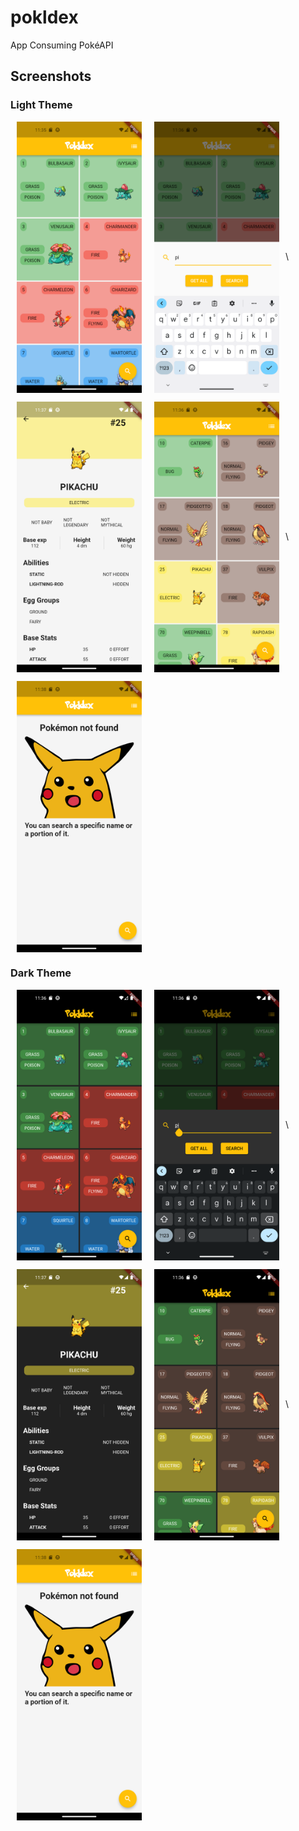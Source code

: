 # pokldex

App Consuming PokéAPI

## Screenshots

### Light Theme

<img src="./screenshots/light/shot1.png" align="left" width="200" hspace="10" style="max-width: 100%;">

<img src="./screenshots/light/shot2.png" align="center" width="200" hspace="10" style="max-width: 100%;">\\

<img src="./screenshots/light/shot3.png" align="left" width="200" hspace="10" style="max-width: 100%;">

<img src="./screenshots/light/shot4.png" align="center" width="200" hspace="10" style="max-width: 100%;">\\

<img src="./screenshots/light/shot5.png" align="center" width="200" hspace="10" style="max-width: 100%;">

### Dark Theme

<img src="./screenshots/dark/shot1.png" align="left" width="200" hspace="10" style="max-width: 100%;">

<img src="./screenshots/dark/shot2.png" align="center" width="200" hspace="10" style="max-width: 100%;">\\

<img src="./screenshots/dark/shot3.png" align="left" width="200" hspace="10" style="max-width: 100%;">

<img src="./screenshots/dark/shot4.png" align="center" width="200" hspace="10" style="max-width: 100%;">\\

<img src="./screenshots/light/shot5.png" align="center" width="200" hspace="10" style="max-width: 100%;">